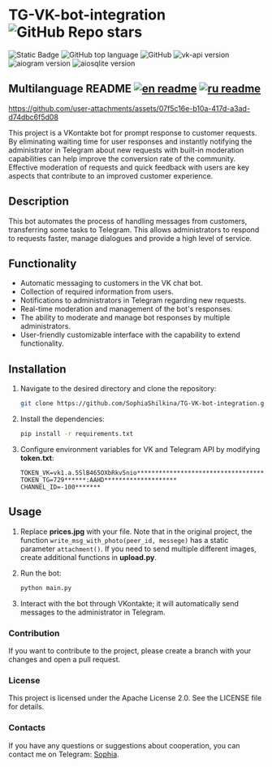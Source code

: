 # TG-VK-bot-integration ![GitHub Repo stars](https://img.shields.io/github/stars/SophiaShilkina/TG-VK-bot-integration)

![Static Badge](https://img.shields.io/badge/SophiaShilkina-TG--VK--bot--integration-TG--VK--bot--integration)
![GitHub top language](https://img.shields.io/github/languages/top/SophiaShilkina/TG-VK-bot-integration)
![GitHub](https://img.shields.io/github/license/SophiaShilkina/TG-VK-bot-integration)
![vk-api version](https://img.shields.io/badge/vk--api-11.9.9-8a2be2)
![aiogram version](https://img.shields.io/badge/aiogram-3.17.0-ff970f)
![aiosqlite version](https://img.shields.io/badge/aiosqlite-0.20.0-9f8200)

## Multilanguage README [![en readme](https://img.shields.io/badge/lang-en-en)](https://github.com/SophiaShilkina/TG-VK-bot-integration/blob/master/docs/README.EN.md) [![ru readme](https://img.shields.io/badge/lang-ru-ff6347)](https://github.com/SophiaShilkina/TG-VK-bot-integration/blob/master/docs/README.md)

https://github.com/user-attachments/assets/07f5c16e-b10a-417d-a3ad-d74dbc6f5d08

This project is a VKontakte bot for prompt response to customer requests. By eliminating waiting 
time for user responses and instantly notifying the administrator in Telegram about new requests 
with built-in moderation capabilities can help improve the conversion rate of the community. Effective 
moderation of requests and quick feedback with users are key aspects that contribute to an improved 
customer experience.

## Description

This bot automates the process of handling messages from customers, transferring some tasks to 
Telegram. This allows administrators to respond to requests faster, manage dialogues and provide 
a high level of service.

## Functionality

- Automatic messaging to customers in the VK chat bot.
- Collection of required information from users.
- Notifications to administrators in Telegram regarding new requests.
- Real-time moderation and management of the bot's responses.
- The ability to moderate and manage bot responses by multiple administrators.
- User-friendly customizable interface with the capability to extend functionality.

## Installation

1. Navigate to the desired directory and clone the repository:
   ```bash
   git clone https://github.com/SophiaShilkina/TG-VK-bot-integration.git
   
2. Install the dependencies:
   ```bash
   pip install -r requirements.txt
   ```
   
3. Configure environment variables for VK and Telegram API by modifying **token.txt**:
   ```copy
   TOKEN_VK=vk1.a.5SlB465OXbRkv5nio****************************************
   TOKEN_TG=729******:AAHD********************
   CHANNEL_ID=-100*******
   ```
   
## Usage

1. Replace **prices.jpg** with your file. Note that in the original project, the function
`write_msg_with_photo(peer_id, messege)` has a static parameter `attachment()`. 
If you need to send multiple different images, create additional functions in **upload.py**.


2. Run the bot:
   ```bash
   python main.py
   ```
3. Interact with the bot through VKontakte; it will automatically send messages to the 
administrator in Telegram.

### Contribution

If you want to contribute to the project, please create a branch with your changes 
and open a pull request.

### License

This project is licensed under the Apache License 2.0. See the LICENSE file for details.

### Contacts

If you have any questions or suggestions about cooperation, you can contact me on Telegram: 
[Sophia](https://t.me/ShilkinaSK).